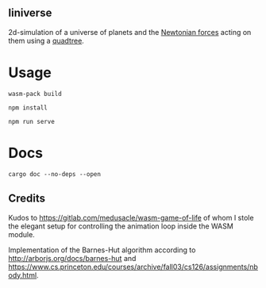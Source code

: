 ## liniverse
2d-simulation of a universe of planets and the [Newtonian forces](https://en.wikipedia.org/wiki/Newton%27s_laws_of_motion) acting on them using a [quadtree](https://en.wikipedia.org/wiki/Quadtree).

# Usage
`wasm-pack build`

`npm install`

`npm run serve`

# Docs
`cargo doc --no-deps --open`

## Credits
Kudos to https://gitlab.com/medusacle/wasm-game-of-life of whom I stole the elegant setup for controlling the animation loop inside the WASM module.

Implementation of the Barnes-Hut algorithm according to http://arborjs.org/docs/barnes-hut and https://www.cs.princeton.edu/courses/archive/fall03/cs126/assignments/nbody.html.